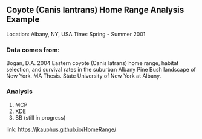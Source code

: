 ## Coyote (Canis lantrans) Home Range Analysis Example

Location: Albany, NY, USA
Time: Spring - Summer 2001

### Data comes from:

Bogan, D.A. 2004 Eastern coyote (Canis latrans) home range, habitat selection, and survival rates in the suburban Albany Pine Bush landscape of New York. MA Thesis. State University of New York at Albany.

### Analysis
1. MCP
2. KDE
3. BB (still in progress)

link: https://jkauphus.github.io/HomeRange/
